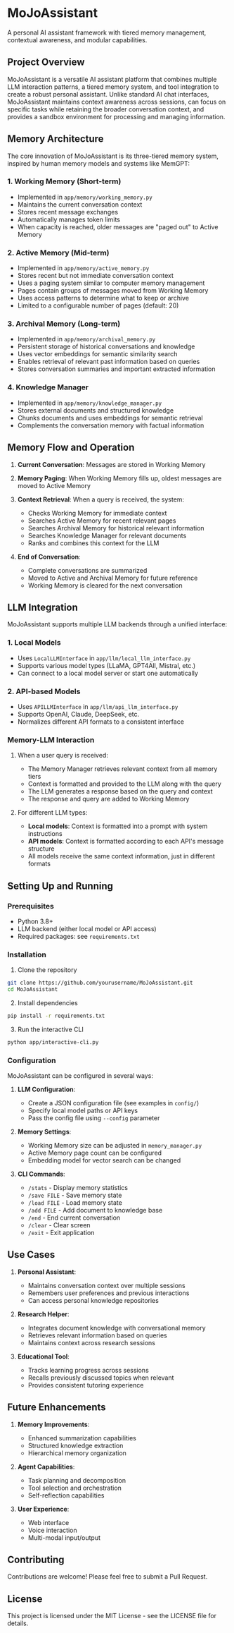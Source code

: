 # MoJoAssistant

A personal AI assistant framework with tiered memory management, contextual awareness, and modular capabilities.

## Project Overview

MoJoAssistant is a versatile AI assistant platform that combines multiple LLM interaction patterns, a tiered memory system, and tool integration to create a robust personal assistant. Unlike standard AI chat interfaces, MoJoAssistant maintains context awareness across sessions, can focus on specific tasks while retaining the broader conversation context, and provides a sandbox environment for processing and managing information.

## Memory Architecture

The core innovation of MoJoAssistant is its three-tiered memory system, inspired by human memory models and systems like MemGPT:

### 1. Working Memory (Short-term)
- Implemented in `app/memory/working_memory.py`
- Maintains the current conversation context
- Stores recent message exchanges
- Automatically manages token limits
- When capacity is reached, older messages are "paged out" to Active Memory

### 2. Active Memory (Mid-term)
- Implemented in `app/memory/active_memory.py`
- Stores recent but not immediate conversation context
- Uses a paging system similar to computer memory management
- Pages contain groups of messages moved from Working Memory
- Uses access patterns to determine what to keep or archive
- Limited to a configurable number of pages (default: 20)

### 3. Archival Memory (Long-term)
- Implemented in `app/memory/archival_memory.py`
- Persistent storage of historical conversations and knowledge
- Uses vector embeddings for semantic similarity search
- Enables retrieval of relevant past information based on queries
- Stores conversation summaries and important extracted information

### 4. Knowledge Manager
- Implemented in `app/memory/knowledge_manager.py`
- Stores external documents and structured knowledge
- Chunks documents and uses embeddings for semantic retrieval
- Complements the conversation memory with factual information

## Memory Flow and Operation

1. **Current Conversation**: Messages are stored in Working Memory
2. **Memory Paging**: When Working Memory fills up, oldest messages are moved to Active Memory
3. **Context Retrieval**: When a query is received, the system:
   - Checks Working Memory for immediate context
   - Searches Active Memory for recent relevant pages
   - Searches Archival Memory for historical relevant information
   - Searches Knowledge Manager for relevant documents
   - Ranks and combines this context for the LLM

4. **End of Conversation**: 
   - Complete conversations are summarized
   - Moved to Active and Archival Memory for future reference
   - Working Memory is cleared for the next conversation

## LLM Integration

MoJoAssistant supports multiple LLM backends through a unified interface:

### 1. Local Models
- Uses `LocalLLMInterface` in `app/llm/local_llm_interface.py`
- Supports various model types (LLaMA, GPT4All, Mistral, etc.)
- Can connect to a local model server or start one automatically

### 2. API-based Models
- Uses `APILLMInterface` in `app/llm/api_llm_interface.py`
- Supports OpenAI, Claude, DeepSeek, etc.
- Normalizes different API formats to a consistent interface

### Memory-LLM Interaction

1. When a user query is received:
   - The Memory Manager retrieves relevant context from all memory tiers
   - Context is formatted and provided to the LLM along with the query
   - The LLM generates a response based on the query and context
   - The response and query are added to Working Memory

2. For different LLM types:
   - **Local models**: Context is formatted into a prompt with system instructions
   - **API models**: Context is formatted according to each API's message structure
   - All models receive the same context information, just in different formats

## Setting Up and Running

### Prerequisites
- Python 3.8+
- LLM backend (either local model or API access)
- Required packages: see `requirements.txt`

### Installation

1. Clone the repository
```bash
git clone https://github.com/yourusername/MoJoAssistant.git
cd MoJoAssistant
```

2. Install dependencies
```bash
pip install -r requirements.txt
```

3. Run the interactive CLI
```bash
python app/interactive-cli.py
```

### Configuration

MoJoAssistant can be configured in several ways:

1. **LLM Configuration**:
   - Create a JSON configuration file (see examples in `config/`)
   - Specify local model paths or API keys
   - Pass the config file using `--config` parameter

2. **Memory Settings**:
   - Working Memory size can be adjusted in `memory_manager.py`
   - Active Memory page count can be configured
   - Embedding model for vector search can be changed

3. **CLI Commands**:
   - `/stats` - Display memory statistics
   - `/save FILE` - Save memory state
   - `/load FILE` - Load memory state
   - `/add FILE` - Add document to knowledge base
   - `/end` - End current conversation
   - `/clear` - Clear screen
   - `/exit` - Exit application

## Use Cases

1. **Personal Assistant**:
   - Maintains conversation context over multiple sessions
   - Remembers user preferences and previous interactions
   - Can access personal knowledge repositories

2. **Research Helper**:
   - Integrates document knowledge with conversational memory
   - Retrieves relevant information based on queries
   - Maintains context across research sessions

3. **Educational Tool**:
   - Tracks learning progress across sessions
   - Recalls previously discussed topics when relevant
   - Provides consistent tutoring experience

## Future Enhancements

1. **Memory Improvements**:
   - Enhanced summarization capabilities
   - Structured knowledge extraction
   - Hierarchical memory organization

2. **Agent Capabilities**:
   - Task planning and decomposition
   - Tool selection and orchestration
   - Self-reflection capabilities

3. **User Experience**:
   - Web interface
   - Voice interaction
   - Multi-modal input/output

## Contributing

Contributions are welcome! Please feel free to submit a Pull Request.

## License

This project is licensed under the MIT License - see the LICENSE file for details.